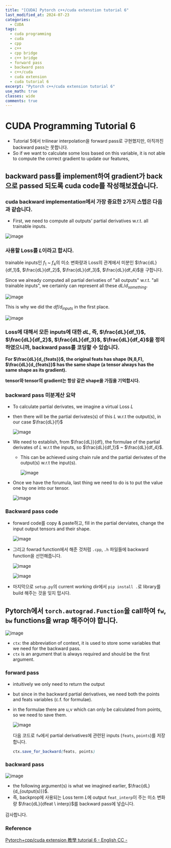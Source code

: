 ```yaml
---
title: "[CUDA] Pytorch c++/cuda extenstion tutorial 6"
last_modified_at: 2024-07-23
categories:
  - CUDA
tags:
  - cuda programming
  - cuda
  - cpp
  - c++
  - cpp bridge
  - c++ bridge
  - forward pass
  - backward pass
  - c++/cuda
  - cuda extension
  - cuda tutorial 6
excerpt: "Pytorch c++/cuda extension tutorial 6"
use_math: true
classes: wide
comments: true
---
```


# CUDA Programming Tutorial 6

- Tutorial 5에서 trilinear interpolation을 forward pass로 구현했지만, 아직까진 backward pass는 못합니다.
- So if we want to calculate some loss based on this variable, it is not able to compute the correct gradient to update our features,

## backward pass를 implement하여 gradient가 back으로 passed 되도록 cuda code를 작성해보겠습니다.

### cuda backward implementation에서 가장 중요한 2가지 스텝은 다음과 같습니다.

- First, we need to compute all outputs' partial derivatives w.r.t. all trainable inputs.

![image](https://github.com/user-attachments/assets/decf0757-6b08-406f-938b-d58d0a2b4abd)

### 사용할 Loss를 $L$이라고 합시다.

trainable inputs인 $f_1$ ~ $f_4$의 미소 변화량과 Loss의 관계에서 미분인 $\frac{dL}{df_1}$, $\frac{dL}{df_2}$, $\frac{dL}{df_3}$, $\frac{dL}{df_4}$을 구합니다.

Since we already computed all partial derivaties of "all outputs" w.r.t. "all trainable inputs", we certainly can represent all these $dL/d_{something}$.

![image](https://github.com/user-attachments/assets/9e54fbf4-f3b3-4a61-bcc2-ab65b985384d)

This is why we did the $df/d_{inputs}$ in the first place.

![image](https://github.com/user-attachments/assets/febd6796-5c0f-4665-be3f-c10266217d98)

### Loss에 대해서 모든 inputs에 대한 $dL$, 즉, $\frac{dL}{df_1}$, $\frac{dL}{df_2}$, $\frac{dL}{df_3}$, $\frac{dL}{df_4}$을 정의하였으니까, backward pass를 코딩할 수 있습니다.

**For $\frac{dL}{d_{feats}}$, the original feats has shape (N,8,F), $\frac{dL}{d_{feats}}$ has the same shape (a tensor always has the same shape as its gradient).**
 
**tensor와 tensor의 gradient는 항상 같은 shape을 가짐을 기억합시다.**

### backward pass 미분계산 요약

- To calculate partial derivates, we imagine a virtual Loss $L$
- then there will be the partial derivates(s) of this $L$ w.r.t the output(s), in our case $\frac{dL}{f}$

  ![image](https://github.com/user-attachments/assets/da4aadd0-28d6-4ceb-a293-7b932d1ca5fb)

- We need to establish, from $\frac{dL}}{df}, the formulae of the partial derivates of $L$ w.r.t the inputs, so $\frac{dL}{df_1}$ ~ $\frac{dL}{df_4}$.
  - This can be achieved using chain rule and the partial derivates of the output(s) w.r.t the input(s).

    ![image](https://github.com/user-attachments/assets/ac491b9c-7ee5-4a73-97fe-eb43c50f4650)

- Once we have the forumula, last thing we need to do is to put the value one by one into our tensor.

  ![image](https://github.com/user-attachments/assets/8b81208f-ac08-451d-ba85-bc238e94a1fb)

### Backward pass code

- forward code를 copy & paste하고, fill in the partial derviates, change the input output tensors and their shape.

  ![image](https://github.com/user-attachments/assets/cdc001ee-f30a-4ffa-8adf-e32ebd984374)

- 그리고 fowrad function에서 해준 것처럼 `.cpp`, `.h` 파일들에 backward function을 선언해줍니다.

  ![image](https://github.com/user-attachments/assets/96f9e41f-cd34-4f36-b51f-cc6443de0ce0)

  ![image](https://github.com/user-attachments/assets/c702cc5e-0683-4e67-a420-52d6daa295e5)
  
- 마지막으로 `setup.py`의 current working dir에서 `pip install .`로 library를 build 해주는 것을 잊지 맙시다.

## Pytorch에서 `torch.autograd.Function`을 call하여 `fw`, `bw` functions을 wrap 해주어야 합니다.

![image](https://github.com/user-attachments/assets/cf3b8892-53c5-44f1-b2fe-66d4c9b2eb9f)

- `ctx`: the abbreviation of context, it is used to store some variables that we need for the backward pass.
- `ctx` is an argument that is always required and should be the first argument.

### forward pass
- intuitively we only need to return the output
- but since in the backward partial derivatives, we need both the points and feats variables (c.f. for formulae).
- in the formulae there are u,v which can only be calculated from points, so we need to save them.
  
  ![image](https://github.com/user-attachments/assets/c616ce64-ecbc-449b-843e-87a877dbfdb0)

  다음 코드로 `fw`에서 partial derivatives에 관련된 inputs (`feats`, `points`)를 저장합니다.
  
  ```css
  ctx.save_for_backward(feats, points)
  ```

### backward pass

![image](https://github.com/user-attachments/assets/e20f4d89-2449-4f28-9148-741ed0a97674)

- the following argument(s) is what we imagined earlier, $\frac{dL}{d_{output(s)}}$.
- 즉, backprop에 사용되는 Loss term $L$에 output `feat_interp`이 주는 미소 변화량 $\frac{dL}{dfeat \ interp}$를 backward pass에 넣습니다.




감사합니다.

### Reference
[Pytorch+cpp/cuda extension 教學 tutorial 6 - English CC -](https://www.youtube.com/watch?v=oG0WUq3bRz0&list=PLDV2CyUo4q-LKuiNltBqCKdO9GH4SS_ec&index=6)
